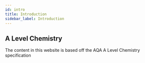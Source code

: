 ```yaml
---
id: intro
title: Introduction
sidebar_label: Introduction
---
```


## A Level Chemistry

The content in this website is based off the AQA A Level Chemistry specification

